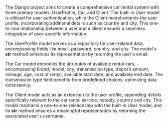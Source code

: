 

The Django project aims to create a comprehensive car rental system with three primary models: UserProfile, Car, and Client. The built-in User model is utilized for user authentication, while the Client model extends the user profile, incorporating additional details such as country and city. This one-to-one relationship between a user and a client ensures a seamless integration of user-specific information.

The UserProfile model serves as a repository for user-related data, encompassing fields like email, password, country, and city. The model's __str__ method enhances its representation by returning the user's email.

The Car model embodies the attributes of available rental cars, encompassing brand, model, city, transmission type, deposit amount, mileage, age, cost of rental, available start date, and available end date. The transmission type field benefits from predefined choices, optimizing data consistency.

The Client model acts as an extension to the user profile, appending details specifically relevant to the car rental service, notably, country and city. This model maintains a one-to-one relationship with the built-in User model, and its __str__ method ensures a meaningful representation by returning the associated user's username.

